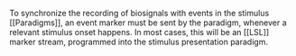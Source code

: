 To synchronize the recording of biosignals with events in the stimulus [[Paradigms]], an event marker must be sent by the paradigm, whenever a relevant stimulus onset happens. In most cases, this will be an [[LSL]] marker stream, programmed into the stimulus presentation paradigm. 